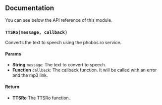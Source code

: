 ## Documentation

You can see below the API reference of this module.

### `TTSRo(message, callback)`
Converts the text to speech using the phobos.ro service.

#### Params

- **String** `message`: The text to convert to speech.
- **Function** `callback`: The callback function. It will be called with an error and the mp3 link.

#### Return
- **TTSRo** The TTSRo function.

